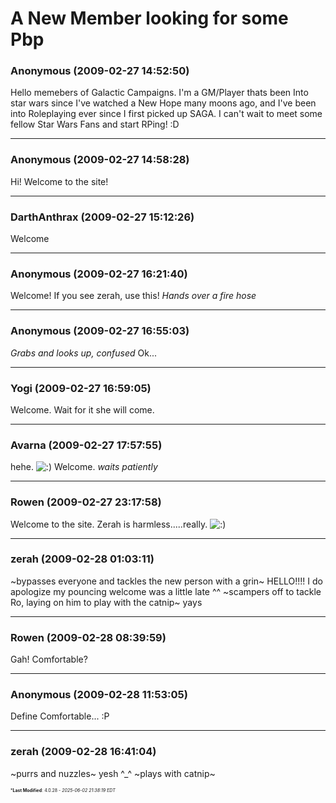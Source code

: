 # A New Member looking for some Pbp

### **Anonymous** (2009-02-27 14:52:50)

Hello memebers of Galactic Campaigns. I'm a GM/Player thats been Into star wars since I've watched a New Hope many moons ago, and I've been into Roleplaying ever since I first picked up SAGA. I can't wait to meet some fellow Star Wars Fans and start RPing! :D

---

### **Anonymous** (2009-02-27 14:58:28)

Hi! Welcome to the site!

---

### **DarthAnthrax** (2009-02-27 15:12:26)

Welcome

---

### **Anonymous** (2009-02-27 16:21:40)

Welcome! If you see zerah, use this! *Hands over a fire hose*

---

### **Anonymous** (2009-02-27 16:55:03)

*Grabs and looks up, confused* Ok...

---

### **Yogi** (2009-02-27 16:59:05)

Welcome.
Wait for it she will come.

---

### **Avarna** (2009-02-27 17:57:55)

hehe. <!-- s:) -->![:)](https://i.ibb.co/8LPNcWCM/icon-e-smile.gif)<!-- s:) --> Welcome. *waits patiently*

---

### **Rowen** (2009-02-27 23:17:58)

Welcome to the site. <holds out catnip bag> Zerah is harmless.....really. <!-- s:) -->![:)](https://i.ibb.co/8LPNcWCM/icon-e-smile.gif)<!-- s:) -->

---

### **zerah** (2009-02-28 01:03:11)

~bypasses everyone and tackles the new person with a grin~ HELLO!!!! I do apologize my pouncing welcome was a little late ^^ ~scampers off to tackle Ro, laying on him to play with the catnip~ yays

---

### **Rowen** (2009-02-28 08:39:59)

Gah! <sighs> Comfortable?

---

### **Anonymous** (2009-02-28 11:53:05)

Define Comfortable... :P

---

### **zerah** (2009-02-28 16:41:04)

~purrs and nuzzles~ yesh ^_^ ~plays with catnip~



<span style="font-size: 0.5em;">***Last Modified**: 4.0.28 - *2025-06-02 21:38:19 EDT*</span>